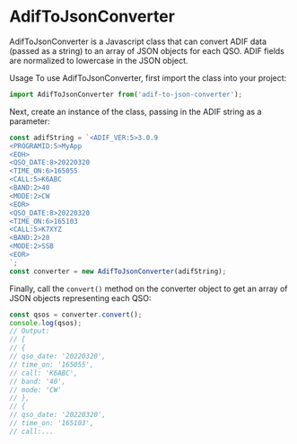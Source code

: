 # AdifToJsonConverter

AdifToJsonConverter is a Javascript class that can convert ADIF data (passed as a string) to an array of JSON objects for each QSO. ADIF fields are normalized to lowercase in the JSON object.

Usage
To use AdifToJsonConverter, first import the class into your project:

```javascript
import AdifToJsonConverter from('adif-to-json-converter');
```
Next, create an instance of the class, passing in the ADIF string as a parameter:

```javascript
const adifString = `<ADIF_VER:5>3.0.9
<PROGRAMID:5>MyApp
<EOH>
<QSO_DATE:8>20220320
<TIME_ON:6>165055
<CALL:5>K6ABC
<BAND:2>40
<MODE:2>CW
<EOR>
<QSO_DATE:8>20220320
<TIME_ON:6>165103
<CALL:5>K7XYZ
<BAND:2>20
<MODE:2>SSB
<EOR>
`;
const converter = new AdifToJsonConverter(adifString);
```

Finally, call the `convert()` method on the converter object to get an array of JSON objects representing each QSO:

```javascript
const qsos = converter.convert();
console.log(qsos);
// Output:
// [
// {
// qso_date: '20220320',
// time_on: '165055',
// call: 'K6ABC',
// band: '40',
// mode: 'CW'
// },
// {
// qso_date: '20220320',
// time_on: '165103',
// call:...

```


